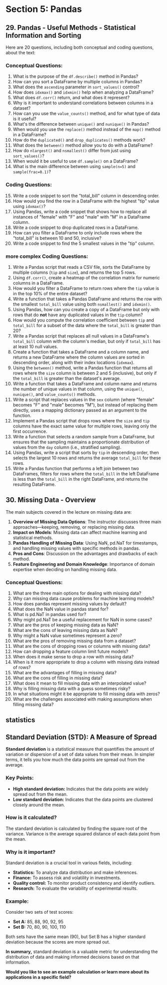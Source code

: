 # Section 5: Pandas
## 29. Pandas - Useful Methods - Statistical Information and Sorting
Here are 20 questions, including both conceptual and coding questions, about the text:

### Conceptual Questions:
1. What is the purpose of the `df.describe()` method in Pandas?
2. How can you sort a DataFrame by multiple columns in Pandas?
3. What does the `ascending` parameter in `sort_values()` control?
4. How does `idxmax()` and `idxmin()` help when analyzing a DataFrame?
5. What does `df.corr()` return, and what does it represent?
6. Why is it important to understand correlations between columns in a dataset?
7. How can you use the `value_counts()` method, and for what type of data is it useful?
8. What's the difference between `unique()` and `nunique()` in Pandas?
9. When would you use the `replace()` method instead of the `map()` method in a DataFrame?
10. How do the `duplicated()` and `drop_duplicates()` methods work?
11. What does the `between()` method allow you to do with a DataFrame?
12. How do `nlargest()` and `nsmallest()` differ from just using `sort_values()`?
13. When would it be useful to use `df.sample()` on a DataFrame?
14. What is the main difference between using `sample(n=5)` and `sample(frac=0.1)`?

### Coding Questions:
15. Write a code snippet to sort the "total_bill" column in descending order.
16. How would you find the row in a DataFrame with the highest "tip" value using `idxmax()`?
17. Using Pandas, write a code snippet that shows how to replace all instances of "female" with "F" and "male" with "M" in a DataFrame column.
18. Write a code snippet to drop duplicated rows in a DataFrame.
19. How can you filter a DataFrame to only include rows where the "total_bill" is between 10 and 50, inclusive?
20. Write a code snippet to find the 5 smallest values in the "tip" column.


### more complex Coding Questions:

1. Write a Pandas script that reads a CSV file, sorts the DataFrame by multiple columns (`tip` and `size`), and returns the top 5 rows.
2. Using `df.corr()`, create a heatmap of the correlation matrix for numeric columns in a DataFrame.
3. How would you filter a DataFrame to return rows where the `tip` value is in the top 10% of the entire dataset?
4. Write a function that takes a Pandas DataFrame and returns the row with the smallest `total_bill` value using both `nsmallest()` and `idxmin()`. 
5. Using Pandas, how can you create a copy of a DataFrame but only with rows that do **not** have any duplicated values in the `tip` column?
6. How would you compute the correlation coefficient between `tip` and `total_bill` for a subset of the data where the `total_bill` is greater than 20?
7. Write a Pandas script that replaces all null values in a DataFrame's `total_bill` column with the column's median, but only if `total_bill` has at least 10 null values.
8. Create a function that takes a DataFrame and a column name, and returns a new DataFrame where the column values are sorted in descending order, along with their index locations (`idxmax`).
9. Using the `between()` method, write a Pandas function that returns all rows where the `size` column is between 2 and 5 (inclusive), but only if the `total_bill` is greater than the dataset's average.
10. Write a function that takes a DataFrame and column name and returns the number of unique values in that column, using the `unique()`, `nunique()`, and `value_counts()` methods.
11. Write a script that replaces values in the `sex` column (where "female" becomes "F" and "male" becomes "M"), but instead of replacing them directly, uses a mapping dictionary passed as an argument to the function.
12. Implement a Pandas script that drops rows where the `size` and `tip` columns have the exact same value for multiple rows, leaving only the first occurrence.
13. Write a function that selects a random sample from a DataFrame, but ensures that the sampling maintains a proportionate distribution of values from the `day` column (i.e., stratified sampling).
14. Using Pandas, write a script that sorts by `tip` in descending order, then selects the largest 10 rows and returns the average `total_bill` for these rows.
15. Write a Pandas function that performs a left join between two DataFrames, filters for rows where the `total_bill` in the left DataFrame is less than the `total_bill` in the right DataFrame, and returns the resulting DataFrame. 


## 30. Missing Data - Overview
The main subjects covered in the lecture on missing data are:

1. **Overview of Missing Data Options**: The instructor discusses three main approaches—keeping, removing, or replacing missing data.
2. **Impact on Models**: Missing data can affect machine learning and statistical methods.
3. **Pandas Handling of Missing Data**: Using NaN, pd.NaT for timestamps, and handling missing values with specific methods in pandas.
4. **Pros and Cons**: Discussion on the advantages and drawbacks of each method.
5. **Feature Engineering and Domain Knowledge**: Importance of domain expertise when deciding on handling missing data.


### Conceptual Questions:
1. What are the three main options for dealing with missing data?
2. Why can missing data cause problems for machine learning models?
3. How does pandas represent missing values by default?
4. What does the NaN value in pandas stand for?
5. What is pd.NaT in pandas used for?
6. Why might pd.NaT be a useful replacement for NaN in some cases?
7. What are the pros of keeping missing data as NaN?
8. What are the cons of leaving missing data as NaN?
9. Why might a NaN value sometimes represent a zero?
10. What are the pros of removing missing data from a dataset?
11. What are the cons of dropping rows or columns with missing data?
12. How can dropping a feature column limit future models?
13. When does it make sense to drop a row with missing data?
14. When is it more appropriate to drop a column with missing data instead of rows?
15. What are the advantages of filling in missing data?
16. What are the cons of filling in missing data?
17. What does it mean to fill missing data with an interpolated value?
18. Why is filling missing data with a guess sometimes risky?
19. In what situations might it be appropriate to fill missing data with zeros?
20. What are the challenges associated with making assumptions when filling missing data?


















## statistics

## Standard Deviation (STD): A Measure of Spread

**Standard deviation** is a statistical measure that quantifies the amount of variation or dispersion of a set of data values from their mean. In simpler terms, it tells you how much the data points are spread out from the average.

### Key Points:

* **High standard deviation:** Indicates that the data points are widely spread out from the mean.
* **Low standard deviation:** Indicates that the data points are clustered closely around the mean.

### How is it calculated?

The standard deviation is calculated by finding the square root of the variance. Variance is the average squared distance of each data point from the mean.

### Why is it important?

Standard deviation is a crucial tool in various fields, including:

* **Statistics:** To analyze data distribution and make inferences.
* **Finance:** To assess risk and volatility in investments.
* **Quality control:** To monitor product consistency and identify outliers.
* **Research:** To evaluate the variability of experimental results.

### Example:

Consider two sets of test scores:

* **Set A:** 85, 88, 90, 92, 95
* **Set B:** 70, 80, 90, 100, 110

Both sets have the same mean (90), but Set B has a higher standard deviation because the scores are more spread out.

**In summary,** standard deviation is a valuable metric for understanding the distribution of data and making informed decisions based on that information.
 
**Would you like to see an example calculation or learn more about its applications in a specific field?**

